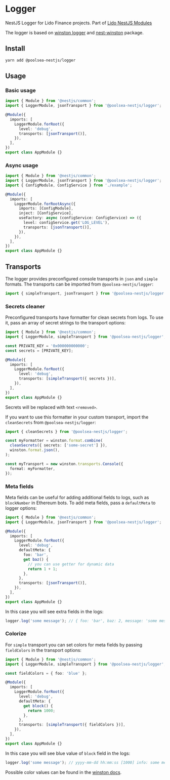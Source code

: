 # Logger

NestJS Logger for Lido Finance projects.
Part of [Lido NestJS Modules](https://github.com/lidofinance/lido-nestjs-modules/#readme)

The logger is based on [winston logger](https://github.com/winstonjs/winston) and [nest-winston](https://www.npmjs.com/package/nest-winston) package.

## Install

```bash
yarn add @poolsea-nestjs/logger
```

## Usage

### Basic usage

```ts
import { Module } from '@nestjs/common';
import { LoggerModule, jsonTransport } from '@poolsea-nestjs/logger';

@Module({
  imports: [
    LoggerModule.forRoot({
      level: 'debug',
      transports: [jsonTransport()],
    }),
  ],
})
export class AppModule {}
```

### Async usage

```ts
import { Module } from '@nestjs/common';
import { LoggerModule, jsonTransport } from '@poolsea-nestjs/logger';
import { ConfigModule, ConfigService } from './example';

@Module({
  imports: [
    LoggerModule.forRootAsync({
      imports: [ConfigModule],
      inject: [ConfigService],
      useFactory: async (configService: ConfigService) => ({
        level: configService.get('LOG_LEVEL'),
        transports: [jsonTransport()],
      }),
    }),
  ],
})
export class AppModule {}
```

## Transports

The logger provides preconfigured console transports in `json` and `simple` formats. The transports can be imported from `@poolsea-nestjs/logger`:

```ts
import { simpleTransport, jsonTransport } from '@poolsea-nestjs/logger';
```

### Secrets cleaner

Preconfigured transports have formatter for clean secrets from logs. To use it, pass an array of secret strings to the transport options:

```ts
import { Module } from '@nestjs/common';
import { LoggerModule, simpleTransport } from '@poolsea-nestjs/logger';

const PRIVATE_KEY = '0x000000000000';
const secrets = [PRIVATE_KEY];

@Module({
  imports: [
    LoggerModule.forRoot({
      level: 'debug',
      transports: [simpleTransport({ secrets })],
    }),
  ],
})
export class AppModule {}
```

Secrets will be replaced with text `<removed>`.

If you want to use this formatter in your custom transport, import the `cleanSecrets` from `@poolsea-nestjs/logger`:

```ts
import { cleanSecrets } from '@poolsea-nestjs/logger';

const myFormatter = winston.format.combine(
  cleanSecrets({ secrets: ['some-secret'] }),
  winston.format.json(),
);

const myTransport = new winston.transports.Console({
  format: myFormatter,
});
```

### Meta fields

Meta fields can be useful for adding additional fields to logs, such as `blockNumber` in Ethereum bots. To add meta fields, pass a `defaultMeta` to logger options:

```ts
import { Module } from '@nestjs/common';
import { LoggerModule, jsonTransport } from '@poolsea-nestjs/logger';

@Module({
  imports: [
    LoggerModule.forRoot({
      level: 'debug',
      defaultMeta: {
        foo: 'bar',
        get baz() {
          // you can use getter for dynamic data
          return 1 + 1;
        },
      },
      transports: [jsonTransport()],
    }),
  ],
})
export class AppModule {}
```

In this case you will see extra fields in the logs:

```ts
logger.log('some message'); // { foo: 'bar', baz: 2, message: 'some message', ... }
```

### Colorize

For `simple` transport you can set colors for meta fields by passing `fieldColors` in the transport options:

```ts
import { Module } from '@nestjs/common';
import { LoggerModule, simpleTransport } from '@poolsea-nestjs/logger';

const fieldColors = { foo: 'blue' };

@Module({
  imports: [
    LoggerModule.forRoot({
      level: 'debug',
      defaultMeta: {
        get block() {
          return 1000;
        },
      },
      transports: [simpleTransport({ fieldColors })],
    }),
  ],
})
export class AppModule {}
```

In this case you will see blue value of `block` field in the logs:

```ts
logger.log('some message'); // yyyy-mm-dd hh:mm:ss [1000] info: some message
```

Possible color values can be found in the [winston docs](https://github.com/winstonjs/winston#using-custom-logging-levels).
